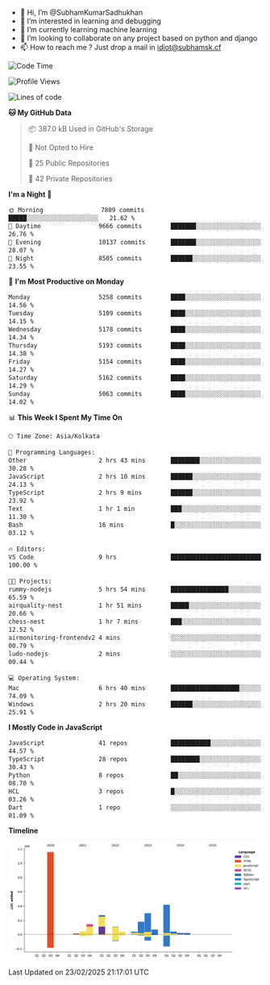 - 👋 Hi, I’m @SubhamKumarSadhukhan
- 👀 I’m interested in learning and debugging
- 🌱 I’m currently learning machine learning
- 💞️ I’m looking to collaborate on any project based on python and django
- 📫 How to reach me ?
      Just drop a mail in idiot@subhamsk.cf

<!---
SubhamKumarSadhukhan/SubhamKumarSadhukhan is a ✨ special ✨ repository because its `README.md` (this file) appears on your GitHub profile.
You can click the Preview link to take a look at your changes.
--->


<!--START_SECTION:waka-->
![Code Time](http://img.shields.io/badge/Code%20Time-2%2C764%20hrs%2018%20mins-blue)

![Profile Views](http://img.shields.io/badge/Profile%20Views-2-blue)

![Lines of code](https://img.shields.io/badge/From%20Hello%20World%20I%27ve%20Written-2.8%20million%20lines%20of%20code-blue)

**🐱 My GitHub Data** 

> 📦 387.0 kB Used in GitHub's Storage 
 > 
> 🚫 Not Opted to Hire
 > 
> 📜 25 Public Repositories 
 > 
> 🔑 42 Private Repositories 
 > 
**I'm a Night 🦉** 

```text
🌞 Morning                7809 commits        █████░░░░░░░░░░░░░░░░░░░░   21.62 % 
🌆 Daytime                9666 commits        ███████░░░░░░░░░░░░░░░░░░   26.76 % 
🌃 Evening                10137 commits       ███████░░░░░░░░░░░░░░░░░░   28.07 % 
🌙 Night                  8505 commits        ██████░░░░░░░░░░░░░░░░░░░   23.55 % 
```
📅 **I'm Most Productive on Monday** 

```text
Monday                   5258 commits        ████░░░░░░░░░░░░░░░░░░░░░   14.56 % 
Tuesday                  5109 commits        ████░░░░░░░░░░░░░░░░░░░░░   14.15 % 
Wednesday                5178 commits        ████░░░░░░░░░░░░░░░░░░░░░   14.34 % 
Thursday                 5193 commits        ████░░░░░░░░░░░░░░░░░░░░░   14.38 % 
Friday                   5154 commits        ████░░░░░░░░░░░░░░░░░░░░░   14.27 % 
Saturday                 5162 commits        ████░░░░░░░░░░░░░░░░░░░░░   14.29 % 
Sunday                   5063 commits        ████░░░░░░░░░░░░░░░░░░░░░   14.02 % 
```


📊 **This Week I Spent My Time On** 

```text
🕑︎ Time Zone: Asia/Kolkata

💬 Programming Languages: 
Other                    2 hrs 43 mins       ████████░░░░░░░░░░░░░░░░░   30.28 % 
JavaScript               2 hrs 10 mins       ██████░░░░░░░░░░░░░░░░░░░   24.13 % 
TypeScript               2 hrs 9 mins        ██████░░░░░░░░░░░░░░░░░░░   23.92 % 
Text                     1 hr 1 min          ███░░░░░░░░░░░░░░░░░░░░░░   11.30 % 
Bash                     16 mins             █░░░░░░░░░░░░░░░░░░░░░░░░   03.12 % 

🔥 Editors: 
VS Code                  9 hrs               █████████████████████████   100.00 % 

🐱‍💻 Projects: 
rummy-nodejs             5 hrs 54 mins       ████████████████░░░░░░░░░   65.59 % 
airquality-nest          1 hr 51 mins        █████░░░░░░░░░░░░░░░░░░░░   20.66 % 
chess-nest               1 hr 7 mins         ███░░░░░░░░░░░░░░░░░░░░░░   12.52 % 
airmonitoring-frontendv2 4 mins              ░░░░░░░░░░░░░░░░░░░░░░░░░   00.79 % 
ludo-nodejs              2 mins              ░░░░░░░░░░░░░░░░░░░░░░░░░   00.44 % 

💻 Operating System: 
Mac                      6 hrs 40 mins       ███████████████████░░░░░░   74.09 % 
Windows                  2 hrs 20 mins       ██████░░░░░░░░░░░░░░░░░░░   25.91 % 
```

**I Mostly Code in JavaScript** 

```text
JavaScript               41 repos            ███████████░░░░░░░░░░░░░░   44.57 % 
TypeScript               28 repos            ████████░░░░░░░░░░░░░░░░░   30.43 % 
Python                   8 repos             ██░░░░░░░░░░░░░░░░░░░░░░░   08.70 % 
HCL                      3 repos             █░░░░░░░░░░░░░░░░░░░░░░░░   03.26 % 
Dart                     1 repo              ░░░░░░░░░░░░░░░░░░░░░░░░░   01.09 % 
```



**Timeline**

![Lines of Code chart](https://raw.githubusercontent.com/SubhamKumarSadhukhan/SubhamKumarSadhukhan/main/assets/bar_graph.png)


 Last Updated on 23/02/2025 21:17:01 UTC
<!--END_SECTION:waka-->

